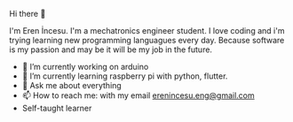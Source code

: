 Hi there 👋

I'm Eren İncesu. I'm a mechatronics engineer student. I love coding and i'm trying learning new programming languagues every day. Because software is my passion and may be it will be my job in the future.

- 🔭 I’m currently working on arduino
- 🌱 I’m currently learning raspberry pi with python, flutter.
- 💬 Ask me about everything 
- 📫 How to reach me: with my email erenincesu.eng@gmail.com
- Self-taught learner
